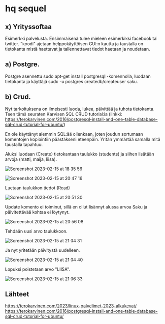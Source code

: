 # hq sequel

## x) Yrityssoftaa

Esimerkki palvelusta. Ensimmäisenä tulee mieleen esimerkiksi facebook tai twitter. "koodi" ajetaan helppokäyttöisen GUI:n kautta ja taustalla on tietokanta mistä haettavat ja tallennettavat tiedot haetaan ja noudetaan.

## a) Postgre.

Postgre asennettu sudo apt-get install postgresql -komennolla, luodaan tietokanta ja käyttäjä sudo -u postgres createdb/createuser saku.



## b) Crud.

Nyt tarkoituksena on ilmeisesti luoda, lukea, päivittää ja tuhota tietokanta. Teen tämä seuraten Karvisen SQL CRUD tutorial:ia (linkki: https://terokarvinen.com/2016/postgresql-install-and-one-table-database-sql-crud-tutorial-for-ubuntu/)


En ole käyttänyt aiemmin SQL:ää ollenkaan, joten joudun sortumaan komentojen kopiointiin päästäkseni eteenpäin. Yritän ymmärtää samalla mitä taustalla tapahtuu.

Aluksi luodaan (Create) tietokantaan taulukko (students) ja siihen lisätään arvoja (matti, maija, liisa).

![Screenshot 2023-02-15 at 18 35 56](https://user-images.githubusercontent.com/120730231/219122604-0c835237-aa83-4637-a44e-17c74923bcb5.png)


![Screenshot 2023-02-15 at 20 47 16](https://user-images.githubusercontent.com/120730231/219124233-85d378da-165f-480e-a730-7037ed07aa50.png)


Luetaan taulukkon tiedot (Read)


![Screenshot 2023-02-15 at 20 51 30](https://user-images.githubusercontent.com/120730231/219125011-444a0818-0108-4d6e-9b1b-be0aef2ea2b6.png)


Update komento ei toiminut, sillä en ollut lisännyt alussa arvoa Saku ja päivitettävää kohtaa ei löytynyt.

![Screenshot 2023-02-15 at 20 56 08](https://user-images.githubusercontent.com/120730231/219125827-35113431-9ebd-4e8f-ba2e-3ab17cc8d379.png)


Tehdään uusi arvo taulukkoon.

![Screenshot 2023-02-15 at 21 04 31](https://user-images.githubusercontent.com/120730231/219127680-47b57065-7bb4-49c2-ac7d-01f267151464.png)

Ja nyt yritetään päivitystä uudelleen.

![Screenshot 2023-02-15 at 21 04 40](https://user-images.githubusercontent.com/120730231/219127777-b6543262-4ee6-43e3-9499-5a1757e30a81.png)

Lopuksi poistetaan arvo "LIISA".

![Screenshot 2023-02-15 at 21 06 33](https://user-images.githubusercontent.com/120730231/219128097-5e3b08b5-02fd-43c6-b5fc-c5ef18e99fc5.png)


## Lähteet

https://terokarvinen.com/2023/linux-palvelimet-2023-alkukevat/
https://terokarvinen.com/2016/postgresql-install-and-one-table-database-sql-crud-tutorial-for-ubuntu/
